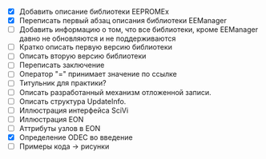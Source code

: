 - [X] Добавить описание библиотеки EEPROMEx
- [X] Переписать первый абзац описания библиотеки EEManager
- [ ] Добавить информацию о том, что все библиотеки, кроме EEManager давно не обновляются и не поддерживаются
- [ ] Кратко описать первую версию библиотеки
- [ ] Описать вторую версию библиотеки
- [ ] Переписать заключение
- [ ] Оператор "=" принимает значение по ссылке
- [ ] Титульник для практики?
- [ ] Описать разработанный механизм отложенной записи.
- [ ] Описать структура UpdateInfo.
- [ ] Иллюстрация интерфейса SciVi
- [ ] Иллюстрация EON
- [ ] Аттрибуты узлов в EON
- [X] Определение ODEC во введение
- [ ] Примеры кода -> рисунки